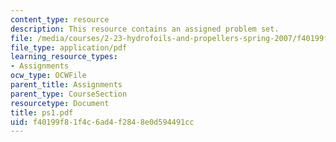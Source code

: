```yaml
---
content_type: resource
description: This resource contains an assigned problem set.
file: /media/courses/2-23-hydrofoils-and-propellers-spring-2007/f40199f81f4c6ad4f2848e0d594491cc_ps1.pdf
file_type: application/pdf
learning_resource_types:
- Assignments
ocw_type: OCWFile
parent_title: Assignments
parent_type: CourseSection
resourcetype: Document
title: ps1.pdf
uid: f40199f8-1f4c-6ad4-f284-8e0d594491cc
---
```

